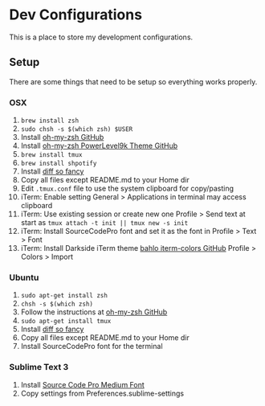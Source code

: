 # Dev Configurations
This is a place to store my development configurations.

## Setup
There are some things that need to be setup so everything works properly.

### OSX
1. `brew install zsh`
2. `sudo chsh -s $(which zsh) $USER`
3. Install [oh-my-zsh GitHub](https://github.com/robbyrussell/oh-my-zsh)
4. Install [oh-my-zsh PowerLevel9k Theme GitHub](https://github.com/bhilburn/powerlevel9k)
5. `brew install tmux`
6. `brew install shpotify`
7. Install [diff so fancy](https://github.com/so-fancy/diff-so-fancy)
8. Copy all files except README.md to your Home dir
9. Edit `.tmux.conf` file to use the system clipboard for copy/pasting
10. iTerm: Enable setting General > Applications in terminal may access clipboard
11. iTerm: Use existing session or create new one Profile > Send text at start as `tmux attach -t init || tmux new -s init`
12. iTerm: Install SourceCodePro font and set it as the font in Profile > Text > Font
13. iTerm: Install Darkside iTerm theme [bahlo iterm-colors GitHub](https://github.com/bahlo/iterm-colors) Profile > Colors > Import

### Ubuntu
1. `sudo apt-get install zsh`
2. `chsh -s $(which zsh)`
3. Follow the instructions at [oh-my-zsh GitHub](https://github.com/robbyrussell/oh-my-zsh)
4. `sudo apt-get install tmux`
5. Install [diff so fancy](https://github.com/so-fancy/diff-so-fancy)
6. Copy all files except README.md to your Home dir
7. Install SourceCodePro font for the terminal

### Sublime Text 3
1. Install [Source Code Pro Medium Font](https://github.com/adobe-fonts/source-code-pro)
2. Copy settings from Preferences.sublime-settings
